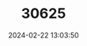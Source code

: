 ---
title: "30625"
category: "Cecropia longipes"
draft: false
date: 2024-02-22 13:03:50
languages:
  Spanish; Castilian: ["Guarumo Amarillo", "Guarumo Poludo", "Guarumo"]
---